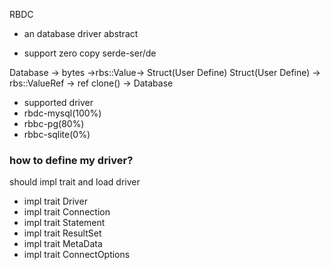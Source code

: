 RBDC

* an database driver abstract

* support zero copy serde-ser/de

Database -> bytes ->rbs::Value-> Struct(User Define)
Struct(User Define) -> rbs::ValueRef -> ref clone() -> Database

* supported driver
* rbdc-mysql(100%)
* rbbc-pg(80%)
* rbbc-sqlite(0%)

### how to define my driver?
should impl trait and load driver
* impl trait Driver
* impl trait Connection
* impl trait Statement
* impl trait ResultSet
* impl trait MetaData
* impl trait ConnectOptions
